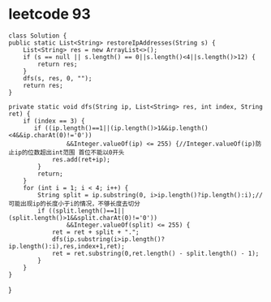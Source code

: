 # leetcode 93
    class Solution {
    public static List<String> restoreIpAddresses(String s) {
        List<String> res = new ArrayList<>();
        if (s == null || s.length() == 0||s.length()<4||s.length()>12) {
            return res;
        }
        dfs(s, res, 0, "");
        return res;
    }

    private static void dfs(String ip, List<String> res, int index, String ret) {
        if (index == 3) {
           if ((ip.length()==1||(ip.length()>1&&ip.length()<4&&ip.charAt(0)!='0'))
                    &&Integer.valueOf(ip) <= 255) {//Integer.valueOf(ip)防止ip的位数超出int范围 首位不能以0开头
                res.add(ret+ip);
            }
            return;
        }
        for (int i = 1; i < 4; i++) {
            String split = ip.substring(0, i>ip.length()?ip.length():i);//可能出现ip的长度小于i的情况，不够长度去切分
            if ((split.length()==1||(split.length()>1&&split.charAt(0)!='0'))
                    &&Integer.valueOf(split) <= 255) {
                ret = ret + split + ".";
                dfs(ip.substring(i>ip.length()?ip.length():i),res,index+1,ret);
                ret = ret.substring(0,ret.length() - split.length() - 1);
            }
        }
    }
}
